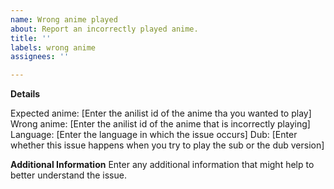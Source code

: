 ```yaml
---
name: Wrong anime played
about: Report an incorrectly played anime.
title: ''
labels: wrong anime
assignees: ''

---
```


**Details**

Expected anime: [Enter the anilist id of the anime tha you wanted to play]
Wrong anime: [Enter the anilist id of the anime that is incorrectly playing]
Language: [Enter the language in which the issue occurs]
Dub: [Enter whether this issue happens when you try to play the sub or the dub version]

**Additional Information**
Enter any additional information that might help to better understand the issue.
